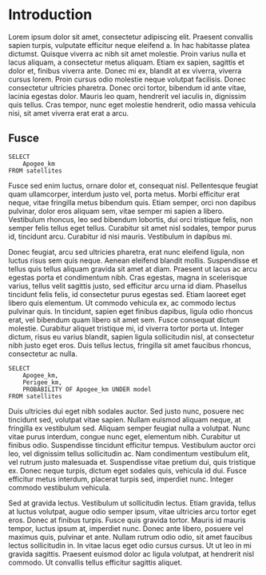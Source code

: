 # Introduction

Lorem ipsum dolor sit amet, consectetur adipiscing elit. Praesent convallis sapien turpis, vulputate efficitur neque eleifend a. In hac habitasse platea dictumst. Quisque viverra ac nibh sit amet molestie. Proin varius nulla et lacus aliquam, a consectetur metus aliquam. Etiam ex sapien, sagittis et dolor et, finibus viverra ante. Donec mi ex, blandit at ex viverra, viverra cursus lorem. Proin cursus odio molestie neque volutpat facilisis. Donec consectetur ultricies pharetra. Donec orci tortor, bibendum id ante vitae, lacinia egestas dolor. Mauris leo quam, hendrerit vel iaculis in, dignissim quis tellus. Cras tempor, nunc eget molestie hendrerit, odio massa vehicula nisi, sit amet viverra erat erat a arcu.

## Fusce

```iql
SELECT 
    Apogee_km 
FROM satellites
```

Fusce sed enim luctus, ornare dolor et, consequat nisl. Pellentesque feugiat quam ullamcorper, interdum justo vel, porta metus. Morbi efficitur erat neque, vitae fringilla metus bibendum quis. Etiam semper, orci non dapibus pulvinar, dolor eros aliquam sem, vitae semper mi sapien a libero. Vestibulum rhoncus, leo sed bibendum lobortis, dui orci tristique felis, non semper felis tellus eget tellus. Curabitur sit amet nisl sodales, tempor purus id, tincidunt arcu. Curabitur id nisi mauris. Vestibulum in dapibus mi.

Donec feugiat, arcu sed ultricies pharetra, erat nunc eleifend ligula, non luctus risus sem quis neque. Aenean eleifend blandit mollis. Suspendisse et tellus quis tellus aliquam gravida sit amet at diam. Praesent ut lacus ac arcu egestas porta et condimentum nibh. Cras egestas, magna in scelerisque varius, tellus velit sagittis justo, sed efficitur arcu urna id diam. Phasellus tincidunt felis felis, id consectetur purus egestas sed. Etiam laoreet eget libero quis elementum. Ut commodo vehicula ex, ac commodo lectus pulvinar quis. In tincidunt, sapien eget finibus dapibus, ligula odio rhoncus erat, vel bibendum quam libero sit amet sem. Fusce consequat dictum molestie. Curabitur aliquet tristique mi, id viverra tortor porta ut. Integer dictum, risus eu varius blandit, sapien ligula sollicitudin nisl, at consectetur nibh justo eget eros. Duis tellus lectus, fringilla sit amet faucibus rhoncus, consectetur ac nulla.

```iql
SELECT 
    Apogee_km, 
    Perigee_km, 
    PROBABILITY OF Apogee_km UNDER model
FROM satellites
```

Duis ultricies dui eget nibh sodales auctor. Sed justo nunc, posuere nec tincidunt sed, volutpat vitae sapien. Nullam euismod aliquam neque, at fringilla ex vestibulum sed. Aliquam semper feugiat nulla a volutpat. Nunc vitae purus interdum, congue nunc eget, elementum nibh. Curabitur ut finibus odio. Suspendisse tincidunt efficitur tempus. Vestibulum auctor orci leo, vel dignissim tellus sollicitudin ac. Nam condimentum vestibulum elit, vel rutrum justo malesuada et. Suspendisse vitae pretium dui, quis tristique ex. Donec neque turpis, dictum eget sodales quis, vehicula id dui. Fusce efficitur metus interdum, placerat turpis sed, imperdiet nunc. Integer commodo vestibulum vehicula.

Sed at gravida lectus. Vestibulum ut sollicitudin lectus. Etiam gravida, tellus at luctus volutpat, augue odio semper ipsum, vitae ultricies arcu tortor eget eros. Donec at finibus turpis. Fusce quis gravida tortor. Mauris id mauris tempor, luctus ipsum at, imperdiet nunc. Donec ante libero, posuere vel maximus quis, pulvinar et ante. Nullam rutrum odio odio, sit amet faucibus lectus sollicitudin in. In vitae lacus eget odio cursus cursus. Ut ut leo in mi gravida sagittis. Praesent euismod dolor ac ligula volutpat, at hendrerit nisl commodo. Ut convallis tellus efficitur sagittis aliquet. 

